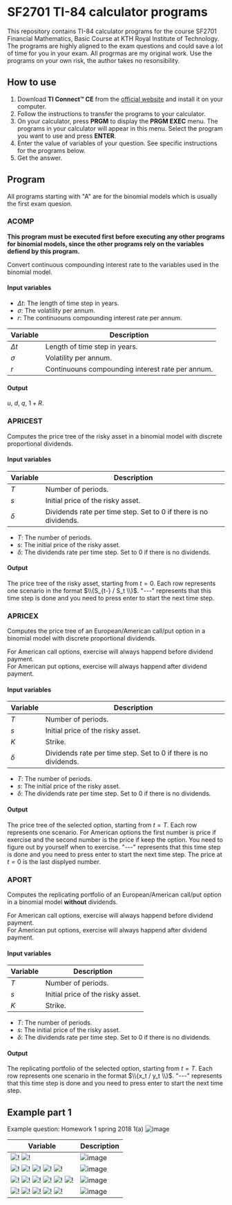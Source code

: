# SF2701 TI-84 calculator programs

This repository contains TI-84 calculator programs for the course SF2701 Financial Mathematics, Basic Course at KTH Royal Institute of Technology. The programs are highly aligned to the exam questions and could save a lot of time for you in your exam. All progrmas are my original work. Use the programs on your own risk, the author takes no resonsibility.

## How to use
1. Download **TI Connect™ CE** from the [official website](https://education.ti.com/en/products/computer-software/ti-connect-ce-sw) and install it on your computer.
2. Follow the instructions to transfer the programs to your calculator.
3. On your calculator, press **PRGM** to display the **PRGM EXEC** menu. The programs in your calculator will appear in this menu. Select the program you want to use and press **ENTER**.
4. Enter the value of variables of your question. See specific instructions for the programs below. 
5. Get the answer. 

## Program 
All programs starting with "A" are for the binomial models which is usually the first exam quesion.


### ACOMP
**This program must be executed first before executing any other programs for binomial models, since the other programs rely on the variables defiend by this program.**

Convert continuous compounding interest rate to the variables used in the binomial model. 
#### Input variables
- $\Delta t$: The length of time step in years.
- $\sigma$: The volatility per annum.
- $r$: The continuouns compounding interest rate per annum.

| Variable | Description |
| -- | ----------- |
| $\Delta t$ | Length of time step in years. |
| $\sigma$ | Volatility per annum. |
| $r$ | Continuouns compounding interest rate per annum. |

#### Output
$u$, $d$, $q$, $1+R$.

### APRICEST
Computes the price tree of the risky asset in a binomial model with discrete proportional dividends. 
#### Input variables
| Variable | Description |
| -- | ----------- |
| $T$ | Number of periods. |
| $s$ | Initial price of the risky asset. |
| $\delta$ | Dividends rate per time step. Set to 0 if there is no dividends. |

- $T$: The number of periods.
- $s$: The initial price of the risky asset.
- $\delta$: The dividends rate per time step. Set to 0 if there is no dividends.

#### Output
The price tree of the risky asset, starting from $t=0$. Each row represents one scenario in the format $\\{S_{t-} / S_t \\}$. "---" represents that this time step is done and you need to press enter to start the next time step.

### APRICEX
Computes the price tree of an European/American call/put option in a binomial model with discrete proportional dividends.

For American call options, exercise will always happend before dividend payment.\
For American put options, exercise will always happend after dividend payment.
#### Input variables
| Variable | Description |
| -- | ----------- |
| $T$ | Number of periods. |
| $s$ | Initial price of the risky asset. |
| $K$ | Strike. |
| $\delta$ | Dividends rate per time step. Set to 0 if there is no dividends. |

- $T$: The number of periods.
- $s$: The initial price of the risky asset.
- $\delta$: The dividends rate per time step. Set to 0 if there is no dividends.

#### Output
The price tree of the selected option, starting from $t=T$. Each row represents one scenario. 
For American options the first number is price if exercise and the second number is the price if keep the option.
You need to figure out by yourself when to exercise.
"---" represents that this time step is done and you need to press enter to start the next time step.
The price at $t=0$ is the last displyed number.


### APORT
Computes the replicating portfolio of an European/American call/put option in a binomial model **without** dividends.

For American call options, exercise will always happend before dividend payment.\
For American put options, exercise will always happend after dividend payment.
#### Input variables
| Variable | Description |
| -- | ----------- |
| $T$ | Number of periods. |
| $s$ | Initial price of the risky asset. |
| $K$ | Strike. |

- $T$: The number of periods.
- $s$: The initial price of the risky asset.
- $\delta$: The dividends rate per time step. Set to 0 if there is no dividends.

#### Output
The replicating portfolio of the selected option, starting from $t=T$. Each row represents one scenario in the format $\\{x_t / y_t \\}$.
"---" represents that this time step is done and you need to press enter to start the next time step.

## Example part 1
Example question: Homework 1 spring 2018 1(a)
![image](https://github.com/XindiLiu/SF2701-calculator-programs-for-TI-84/assets/84523198/e4d93a6c-5992-4501-bd85-5efe1d94d267)

| Variable | Description |
| -- | -- |
|![!](/examples/2018HW1-1a-ACOMP1.png) ![!](/examples/2018HW1-1a-ACOMP2.png)|![image](https://github.com/XindiLiu/SF2701-calculator-programs-for-TI-84/assets/84523198/4a1826e6-dd2f-488f-a143-73835051a0c2)|
|![!](/examples/2018HW1-1a-APRICEST1.png) ![!](/examples/2018HW1-1a-APRICEST2.png) ![!](/examples/2018HW1-1a-APRICEST3.png) ![!](/examples/2018HW1-1a-APRICEST4.png) ![!](/examples/2018HW1-1a-APRICEST5.png)|![image](https://github.com/XindiLiu/SF2701-calculator-programs-for-TI-84/assets/84523198/f3fa88a8-1384-48ed-b4b8-e239ca45dbc6)|
|![!](/examples/2018HW1-1a-APRICEX1.png) ![!](/examples/2018HW1-1a-APRICEX2.png) ![!](/examples/2018HW1-1a-APRICEX3.png) ![!](/examples/2018HW1-1a-APRICEX4.png) ![!](/examples/2018HW1-1a-APRICEX5.png) ![!](/examples/2018HW1-1a-APRICEX6.png)|![image](https://github.com/XindiLiu/SF2701-calculator-programs-for-TI-84/assets/84523198/92543a94-c384-47ea-bf98-a4245f41edb5)|
|![!](/examples/2018HW1-1a-APORT1.png) ![!](/examples/2018HW1-1a-APORT2.png) ![!](/examples/2018HW1-1a-APORT3.png) ![!](/examples/2018HW1-1a-APORT4.png) ![!](/examples/2018HW1-1a-APORT5.png)|![image](https://github.com/XindiLiu/SF2701-calculator-programs-for-TI-84/assets/84523198/c2ad4e78-b8fe-433f-8ca1-b16a0c772859)|

